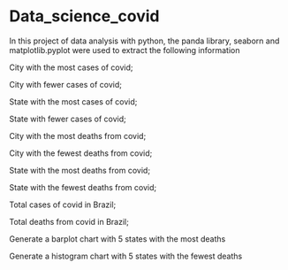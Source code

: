 # Data_science_covid
In this project of data analysis with python, the panda library, seaborn and matplotlib.pyplot were used to extract the following information

City with the most cases of covid;

City with fewer cases of covid;

State with the most cases of covid;

State with fewer cases of covid;

City with the most deaths from covid;

City with the fewest deaths from covid;

State with the most deaths from covid;

State with the fewest deaths from covid;

Total cases of covid in Brazil;

Total deaths from covid in Brazil;

Generate a barplot chart with 5 states with the most deaths

Generate a histogram chart with 5 states with the fewest deaths
